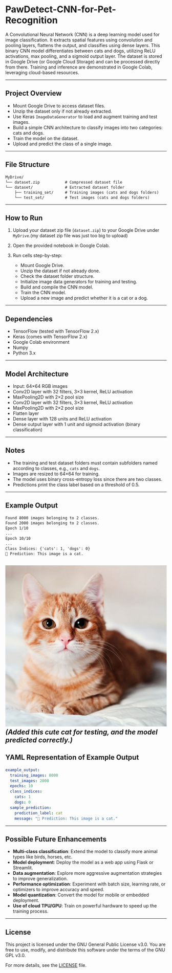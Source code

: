 # PawDetect-CNN-for-Pet-Recognition

A Convolutional Neural Network (CNN) is a deep learning model used for image classification. It extracts spatial features using convolution and pooling layers, flattens the output, and classifies using dense layers. This binary CNN model differentiates between cats and dogs, utilizing ReLU activations, max pooling, and a sigmoid output layer. The dataset is stored in Google Drive (or Google Cloud Storage) and can be processed directly from there. Training and inference are demonstrated in Google Colab, leveraging cloud-based resources.

---

## Project Overview

* Mount Google Drive to access dataset files.
* Unzip the dataset only if not already extracted.
* Use Keras `ImageDataGenerator` to load and augment training and test images.
* Build a simple CNN architecture to classify images into two categories: cats and dogs.
* Train the model on the dataset.
* Upload and predict the class of a single image.

---

## File Structure

```
MyDrive/
└── dataset.zip           # Compressed dataset file
└── dataset/              # Extracted dataset folder
    ├── training_set/     # Training images (cats and dogs folders)
    └── test_set/         # Test images (cats and dogs folders)
```

---

## How to Run

1. Upload your dataset zip file (`dataset.zip`) to your Google Drive under `MyDrive`.(my dataset zip file was just too big to upload)

2. Open the provided notebook in Google Colab.

3. Run cells step-by-step:

   * Mount Google Drive.
   * Unzip the dataset if not already done.
   * Check the dataset folder structure.
   * Initialize image data generators for training and testing.
   * Build and compile the CNN model.
   * Train the CNN model.
   * Upload a new image and predict whether it is a cat or a dog.

---

## Dependencies

* TensorFlow (tested with TensorFlow 2.x)
* Keras (comes with TensorFlow 2.x)
* Google Colab environment
* Numpy
* Python 3.x

---

## Model Architecture

* Input: 64×64 RGB images
* Conv2D layer with 32 filters, 3×3 kernel, ReLU activation
* MaxPooling2D with 2×2 pool size
* Conv2D layer with 32 filters, 3×3 kernel, ReLU activation
* MaxPooling2D with 2×2 pool size
* Flatten layer
* Dense layer with 128 units and ReLU activation
* Dense output layer with 1 unit and sigmoid activation (binary classification)

---

## Notes

* The training and test dataset folders must contain subfolders named according to classes, e.g., `cats` and `dogs`.
* Images are resized to 64×64 for training.
* The model uses binary cross-entropy loss since there are two classes.
* Predictions print the class label based on a threshold of 0.5.

---

## Example Output

```
Found 8000 images belonging to 2 classes.
Found 2000 images belonging to 2 classes.
Epoch 1/10
...
Epoch 10/10
...
Class Indices: {'cats': 1, 'dogs': 0}
🧠 Prediction: This image is a cat.
```

![Cat Sample](catss.jpg)
*(Added this cute cat for testing, and the model predicted correctly.)*
---

## YAML Representation of Example Output

```yaml
example_output:
  training_images: 8000
  test_images: 2000
  epochs: 10
  class_indices:
    cats: 1
    dogs: 0
  sample_prediction:
    prediction_label: cat
    message: "🧠 Prediction: This image is a cat."
```
---
## Possible Future Enhancements

- **Multi-class classification**: Extend the model to classify more animal types like birds, horses, etc.
- **Model deployment**: Deploy the model as a web app using Flask or Streamlit.
- **Data augmentation**: Explore more aggressive augmentation strategies to improve generalization.
- **Performance optimization**: Experiment with batch size, learning rate, or optimizers to improve accuracy and speed.
- **Model quantization**: Convert the model for mobile or embedded deployment.
- **Use of cloud TPU/GPU**: Train on powerful hardware to speed up the training process.


---

## License

This project is licensed under the GNU General Public License v3.0. You are free to use, modify, and distribute this software under the terms of the GNU GPL v3.0.

For more details, see the [LICENSE](LICENSE) file.


